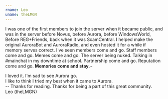 ```yaml
---
rname: Leo
uname: theLMGN
---
```

I was one of the first members to join the server when it became public, and was in the server before Novus, before Aurora, before WindowsWorld, Before REG+Friends, back when it was ScamCentral. I helped make the original AuroraBot and AuroraRadio, and even hosted it for a while if memory serves correct. I've seen members come and go. Staff members come and go. Memes come and go. The server being nuked. Talking in #mainchat in my downtime at school. Partnership come and go. Reputation come and go. **Memories come and stay.**¬

I loved it. I'm sad to see Aurora go.  
I like to think I tried my best when it came to Aurora.  
-- Thanks for reading. Thanks for being a part of this great community.  
Leo (theLMGN)

